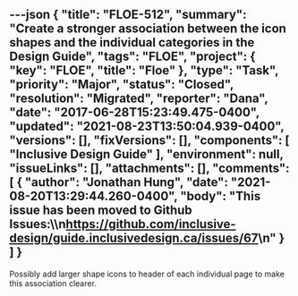 ---json
{
  "title": "FLOE-512",
  "summary": "Create a stronger association between the icon shapes and the individual categories in the Design Guide",
  "tags": "FLOE",
  "project": {
    "key": "FLOE",
    "title": "Floe"
  },
  "type": "Task",
  "priority": "Major",
  "status": "Closed",
  "resolution": "Migrated",
  "reporter": "Dana",
  "date": "2017-06-28T15:23:49.475-0400",
  "updated": "2021-08-23T13:50:04.939-0400",
  "versions": [],
  "fixVersions": [],
  "components": [
    "Inclusive Design Guide"
  ],
  "environment": null,
  "issueLinks": [],
  "attachments": [],
  "comments": [
    {
      "author": "Jonathan Hung",
      "date": "2021-08-20T13:29:44.260-0400",
      "body": "This issue has been moved to Github Issues:\\\n<https://github.com/inclusive-design/guide.inclusivedesign.ca/issues/67>\n"
    }
  ]
}
---
Possibly add larger shape icons to header of each individual page to make this association clearer.

        